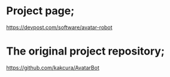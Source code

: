 Project page;
=======
https://devpost.com/software/avatar-robot

The original project repository;
=======
https://github.com/kakcura/AvatarBot
